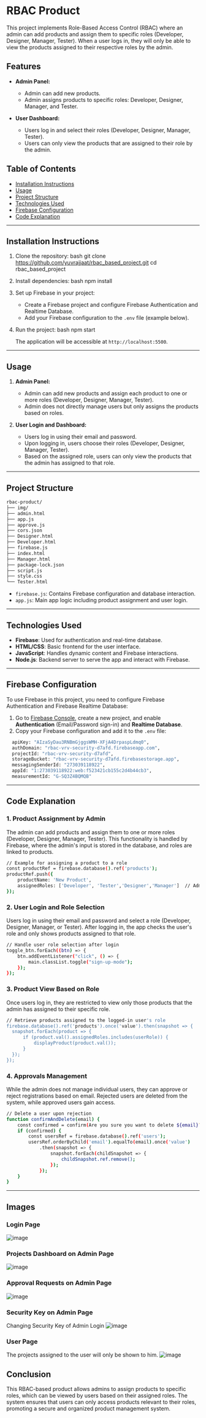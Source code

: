 # RBAC Product

This project implements Role-Based Access Control (RBAC) where an admin can add products and assign them to specific roles (Developer, Designer, Manager, Tester). When a user logs in, they will only be able to view the products assigned to their respective roles by the admin.

## Features

- **Admin Panel:**
  - Admin can add new products.
  - Admin assigns products to specific roles: Developer, Designer, Manager, and Tester.
  
- **User Dashboard:**
  - Users log in and select their roles (Developer, Designer, Manager, Tester).
  - Users can only view the products that are assigned to their role by the admin.

## Table of Contents

- [Installation Instructions](#installation-instructions)
- [Usage](#usage)
- [Project Structure](#project-structure)
- [Technologies Used](#technologies-used)
- [Firebase Configuration](#firebase-configuration)
- [Code Explanation](#code-explanation)

---

## Installation Instructions

1. Clone the repository:
    bash
    git clone https://github.com/yuvrajjaat/rbac_based_project.git
    cd rbac_based_project
    

2. Install dependencies:
    bash
    npm install
    

3. Set up Firebase in your project:
    - Create a Firebase project and configure Firebase Authentication and Realtime Database.
    - Add your Firebase configuration to the `.env` file (example below).

4. Run the project:
    bash
    npm start
    

    The application will be accessible at `http://localhost:5500`.

---

## Usage

1. **Admin Panel:**
   - Admin can add new products and assign each product to one or more roles (Developer, Designer, Manager, Tester).
   - Admin does not directly manage users but only assigns the products based on roles.

2. **User Login and Dashboard:**
   - Users log in using their email and password.
   - Upon logging in, users choose their roles (Developer, Designer, Manager, Tester).
   - Based on the assigned role, users can only view the products that the admin has assigned to that role.

---

## Project Structure

```sh
rbac-product/
├── img/
├── admin.html
├── app.js
├── approve.js
├── cors.json
├── Designer.html
├── Developer.html
├── firebase.js
├── index.html
├── Manager.html
├── package-lock.json
├── script.js
├── style.css
└── Tester.html

```

- `firebase.js`: Contains Firebase configuration and database interaction.
- `app.js`: Main app logic including product assignment and user login.

---

## Technologies Used

- **Firebase**: Used for authentication and real-time database.
- **HTML/CSS**: Basic frontend for the user interface.
- **JavaScript**: Handles dynamic content and Firebase interactions.
- **Node.js**: Backend server to serve the app and interact with Firebase.

---

## Firebase Configuration

To use Firebase in this project, you need to configure Firebase Authentication and Firebase Realtime Database:

1. Go to [Firebase Console](https://console.firebase.google.com/), create a new project, and enable **Authentication** (Email/Password sign-in) and **Realtime Database**.
2. Copy your Firebase configuration and add it to the `.env` file:

    
```sh
  apiKey: "AIzaSyDau3RNBmGjggsWMH-XFjA4DrpaspLdmq0",
  authDomain: "rbac-vrv-security-d7afd.firebaseapp.com",
  projectId: "rbac-vrv-security-d7afd",
  storageBucket: "rbac-vrv-security-d7afd.firebasestorage.app",
  messagingSenderId: "273039118922",
  appId: "1:273039118922:web:f523421cb155c2d4b44cb3",
  measurementId: "G-SQ3Z4BQMQB"  
```

---

## Code Explanation

### 1. **Product Assignment by Admin**

The admin can add products and assign them to one or more roles (Developer, Designer, Manager, Tester). This functionality is handled by Firebase, where the admin's input is stored in the database, and roles are linked to products.

```sh
// Example for assigning a product to a role
const productRef = firebase.database().ref('products');
productRef.push({
    productName: 'New Product',
    assignedRoles: ['Developer', 'Tester','Designer','Manager']  // Admin assigns roles here
});
```

### 2. **User Login and Role Selection**

Users log in using their email and password and select a role (Developer, Designer, Manager, or Tester). After logging in, the app checks the user's role and only shows products assigned to that role.


```sh
// Handle user role selection after login
toggle_btn.forEach((btn) => {
    btn.addEventListener("click", () => {
        main.classList.toggle("sign-up-mode");
    });
});
```

### 3. **Product View Based on Role**

Once users log in, they are restricted to view only those products that the admin has assigned to their specific role.


  ```sh
// Retrieve products assigned to the logged-in user's role
firebase.database().ref('products').once('value').then(snapshot => {
    snapshot.forEach(product => {
        if (product.val().assignedRoles.includes(userRole)) {
            displayProduct(product.val());
        }
    });
});
```

### 4. **Approvals Management**

While the admin does not manage individual users, they can approve or reject registrations based on email. Rejected users are deleted from the system, while approved users gain access.


```sh
// Delete a user upon rejection
function confirmAndDelete(email) {
    const confirmed = confirm(Are you sure you want to delete ${email}?);
    if (confirmed) {
        const usersRef = firebase.database().ref('users');
        usersRef.orderByChild('email').equalTo(email).once('value')
            .then(snapshot => {
                snapshot.forEach(childSnapshot => {
                    childSnapshot.ref.remove();
                });
            });
    }
}
```

---
## Images
### **Login Page**

![image](https://github.com/user-attachments/assets/11c8a4ab-57b8-4c55-aeef-58df7c23dbd6)

### **Projects Dashboard on Admin Page**
![image](https://github.com/user-attachments/assets/4c67c401-1640-4e80-bc52-c059bcaf0b83)


### **Approval Requests on Admin Page**
![image](https://github.com/user-attachments/assets/b757ea93-9aed-4c26-87a6-1183de4f17cb)

### **Security Key on Admin Page**
Changing Security Key of Admin Login
![image](https://github.com/user-attachments/assets/53c70a18-c393-422f-899e-d78a76defbab)

### **User Page**
The projects assigned to the user will only be shown to him.
![image](https://github.com/user-attachments/assets/3a57288b-ef3f-4d53-b76e-3fe77b951623)



## Conclusion

This RBAC-based product allows admins to assign products to specific roles, which can be viewed by users based on their assigned roles. The system ensures that users can only access products relevant to their roles, promoting a secure and organized product management system.

